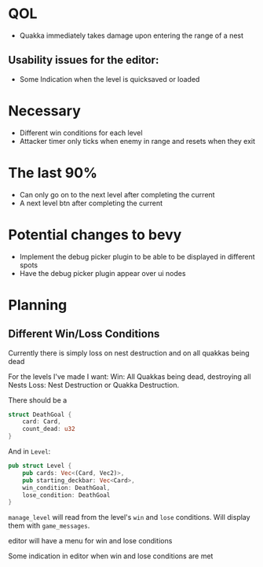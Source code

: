 # QOL
- Quakka immediately takes damage upon entering the range of a nest

## Usability issues for the editor:
- Some Indication when the level is quicksaved or loaded

# Necessary
- Different win conditions for each level
- Attacker timer only ticks when enemy in range and resets when they exit

# The last 90%
- Can only go on to the next level after completing the current
- A next level btn after completing the current

# Potential changes to bevy
- Implement the debug picker plugin to be able to be displayed in different spots
- Have the debug picker plugin appear over ui nodes

# Planning
## Different Win/Loss Conditions
Currently there is simply loss on nest destruction and on all quakkas being dead

For the levels I've made I want:
Win: All Quakkas being dead, destroying all Nests
Loss: Nest Destruction or Quakka Destruction.

There should be a
```rust
struct DeathGoal {
    card: Card,
    count_dead: u32
}
```

And in `Level`:
```rust
pub struct Level {
    pub cards: Vec<(Card, Vec2)>,
    pub starting_deckbar: Vec<Card>,
    win_condition: DeathGoal,
    lose_condition: DeathGoal
}
```

`manage_level` will read from the level's `win` and `lose` conditions. Will display them with `game_messages`.

editor will have a menu for win and lose conditions

Some indication in editor when win and lose conditions are met
